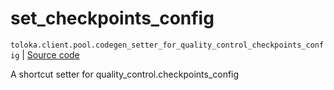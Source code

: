# set_checkpoints_config
`toloka.client.pool.codegen_setter_for_quality_control_checkpoints_config` | [Source code](https://github.com/Toloka/toloka-kit/blob/v1.2.2/src/client/pool/__init__.py#L0)

A shortcut setter for quality_control.checkpoints_config

